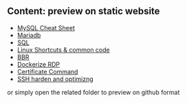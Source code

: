 
## Content: preview on static website

 - [MySQL Cheat Sheet](https://opiran-club.github.io/cheat-sheet/mysql/mysql)
 - [Mariadb](https://opiran-club.github.io/cheat-sheet/mariadb/mariadb)
 - [SQL]()
 - [Linux Shortcuts & common code](https://opiran-club.github.io/cheat-sheet/linux-shortcut/shortcut)
 - [BBR](https://opiran-club.github.io/cheat-sheet/BBR/bbr)
 - [Dockerize RDP](https://opiran-club.github.io/cheat-sheet/RDP%26Browser/webtop)
 - [Certificate Command](https://opiran-club.github.io/cheat-sheet/Certificate/cert)
 - [SSH harden and optimizng](https://opiran-club.github.io/cheat-sheet/SSH/harden%20and%20optimize)



or simply open the related folder to preview on github format

